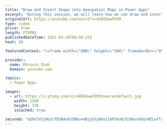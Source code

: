 ```yaml
---
title: "Draw and Insert Shape into Geospatial Maps in Power Apps"
excerpt: "During this session, we will learn how we can draw and insert different shapes to Power Apps map visual. Power Apps let allows the users to draw and insert shapes into map component. We can add a drawing panel to our interactive maps that lets our users draw and label shapes in the app. We can also create"
originalUrl: https://youtube.com/watch?v=4XEG6wwFOSM
type: video
price: Free
length: PT5M6S
publishedDateTime: 2021-03-16T09:58:25Z
heat: 50

featuredContent: "<iframe width=\"800\" height=\"500\" frameborder=\"0\" src=\"https://www.youtube.com/embed/4XEG6wwFOSM\" allow=\"accelerometer; autoplay; encrypted-media; gyroscope; picture-in-picture\" allowfullscreen></iframe>"

provider:
  name: Dhruvin Shah
  domain: youtube.com

topics:
  - Power Apps

images:
  - url: https://i.ytimg.com/vi/4XEG6wwFOSM/maxresdefault.jpg
    width: 1280
    height: 720
    isCached: true

secured: "uOhUl47y9UJcfD3B4xHJ5N6u+mBjyGYyB9x116PiKaO/9/0bvx9SGrWZLwfTslmjavY317gfRMm+WuzNHAJMxBSroLti6nl082yAWuyYhlhstpeJ473npdIFEwXUCFnMfQsw5vAzGSupyEjn6hhx7VkdWy7b5A5VKRIcwMG68leajmk2mywRVcGO0HycZYYgRfflYyJRVNlGbksiYCx86XFLpN+PyGW6pxTjU0+mHhDpCO9klKqK5gnB7+JjQ1IVR7jIE5NOnjtgD6IShb/dFT6BP3DG9+tucxCZxam+2nYws6j3g+XNkaVfW0DqWCu027EV4Q8YMH1LJzvipv2WfTbvN7ZXXYb3w0ZS8ACi2Mx80BXUKQI6Ld+mxHumtKiv719Z6ylgfjq0EhPqmJpZwQ==;xRQ9yI0NgT4IlD1jkA/mtw=="
---
```


